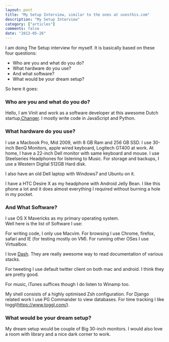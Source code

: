 ```yaml
---
layout: post
title: "My Setup Interview, similar to the ones at usesthis.com"
description: "My Setup Interview"
category: ["articles"]
comments: false
date: "2013-05-26"
---
```


I am doing The Setup interview for myself. It is basically based on these four questions:

- Who are you and what do you do?
- What hardware do you use?
- And what software?
- What would be your dream setup?

So here it goes:

### Who are you and what do you do?

Hello, I am Vinit and work as a software developer at this awesome Dutch startup,[Changer](http://changer.nl). I mostly write code in JavaScript and Python. 

### What hardware do you use?

I use a Macbook Pro, Mid 2009, with 8 GB Ram and 256 GB SSD. I use
30-inch BenQ Monitors, apple wired keyboard, Logitech GT400 at work. 
At home, I have a 22-inch Dell monitor with same keyboard and mouse. I
use Steelseries Headphones for listening to Music.
For storage and backups, I use a Western Digital 512GB Hard disk.

I also have an old Dell laptop with Windows7 and Ubuntu on it.
 
I have a HTC Desire X as my headphone with Android Jelly Bean. I like
this phone a lot and it does almost everything I required without burning
a hole in my pocket.

### And What Software?

I use OS X Mavericks as my primary operating system.  
Well here is the list of Software I use:

For writing code, I only use Macvim. For browsing I use Chrome, firefox,
safari and IE (for testing mostly on VM). For running other OSes I use
Virtualbox.

I love [Dash](http://kapeli.com/dash). They are really awesome way to
read documentation of various stacks. 

For tweeting I use default twitter client on both mac and android. I
think they are pretty good. 

For music, iTunes suffices though I do listen to Winamp too.

My shell consists of a highly optimised Zsh configuration. For Django
related work I use PG Commander to view databases. For time tracking I
like toggl(https://www.toggl.com/).

### What would be your dream setup?

My dream setup would be couple of Big 30-inch monitors. I would also
love a room with library and a nice dark corner to work.




